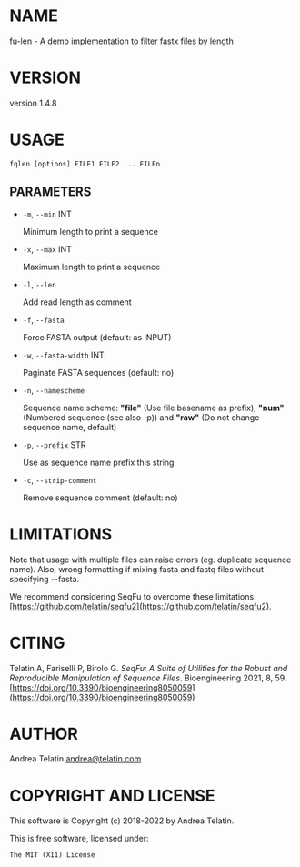 # NAME

fu-len - A demo implementation to filter fastx files by length

# VERSION

version 1.4.8

# USAGE

    fqlen [options] FILE1 FILE2 ... FILEn

## PARAMETERS

- `-m`, `--min` INT                   

    Minimum length to print a sequence

- `-x`, `--max` INT                   

    Maximum length to print a sequence

- `-l`, `--len`                       

    Add read length as comment

- `-f`, `--fasta`                     

    Force FASTA output (default: as INPUT)

- `-w`, `--fasta-width` INT           

    Paginate FASTA sequences (default: no)

- `-n`, `--namescheme`                

    Sequence name scheme: **"file"** (Use file basename as prefix),
    **"num"** (Numbered sequence (see also -p)) and
    **"raw"** (Do not change sequence name, default)

- `-p`, `--prefix` STR

    Use as sequence name prefix this string

- `-c`, `--strip-comment`

    Remove sequence comment (default: no)

# LIMITATIONS

Note that usage with multiple files can raise errors (eg. duplicate sequence name). 
Also, wrong formatting if mixing fasta and fastq files without 
specifying --fasta.

We recommend considering SeqFu to overcome these limitations: [https://github.com/telatin/seqfu2](https://github.com/telatin/seqfu2).

# CITING

Telatin A, Fariselli P, Birolo G.
_SeqFu: A Suite of Utilities for the Robust and Reproducible Manipulation of Sequence Files_.
Bioengineering 2021, 8, 59. [https://doi.org/10.3390/bioengineering8050059](https://doi.org/10.3390/bioengineering8050059)

# AUTHOR

Andrea Telatin <andrea@telatin.com>

# COPYRIGHT AND LICENSE

This software is Copyright (c) 2018-2022 by Andrea Telatin.

This is free software, licensed under:

    The MIT (X11) License
